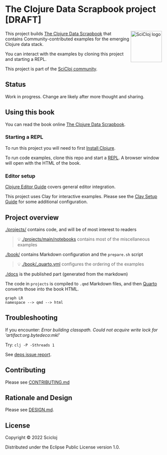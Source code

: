# The Clojure Data Scrapbook project [DRAFT]

<img src="//scicloj.github.io/sci-cloj-logo-transparent.png" alt="SciCloj logo" width="100" align="right"/>

This project builds [The Clojure Data Scrapbook](https://scicloj.github.io/clojure-data-scrapbook/) that contains
Community-contributed examples for the emerging Clojure data stack.

You can interact with the examples by cloning this project and starting a REPL.

This project is part of the [SciCloj community](https://scicloj.github.io/docs/community/about/).

## Status

Work in progress.
Change are likely after more thought and sharing.

## Using this book

You can read the book online [The Clojure Data Scrapbook](https://scicloj.github.io/clojure-data-scrapbook/).

### Starting a REPL

To run this project you will need to first [Install Clojure](https://clojure.org/guides/install_clojure).

To run code examples, clone this repo and start a [REPL](https://clojure.org/guides/repl/introduction).
A browser window will open with the HTML of the book.

### Editor setup

[Clojure Editor Guide](https://clojure.org/guides/editors) covers general editor integration.

This project uses Clay for interactive examples.
Please see the [Clay Setup Guide](https://scicloj.github.io/clay/#setup)
for some additional configuration.

## Project overview

[./projects/](./projects) contains code, and will be of most interest to readers

> :bulb: [./projects/main/notebooks](./projects/main/notebooks) contains most of the miscellaneous examples

[./book/](./book) contains Markdown configuration and the `prepare.sh` script

> :bulb: [./book/_quarto.yml](./book/_quarto.yml) configures the ordering of the examples

[./docs](./docs) is the published part (generated from the markdown)

The code in `projects` is compiled to `.qmd` Markdown files, and then [Quarto](https://quarto.org/) converts those into the book HTML.

```mermaid
graph LR
namespace --> qmd --> html
```

## Troubleshooting

If you encounter:
_Error building classpath. Could not acquire write lock for 'artifact:org.bytedeco:mkl'_

Try: `clj -P -Sthreads 1`

See [deps issue report](https://clojurians-log.clojureverse.org/tools-deps/2021-09-16).

## Contributing

Please see [CONTRIBUTING.md](./CONTRIBUTING.md)

## Rationale and Design

Please see [DESIGN.md](./DESIGN.md).

## License

Copyright © 2022 Scicloj

Distributed under the Eclipse Public License version 1.0.
